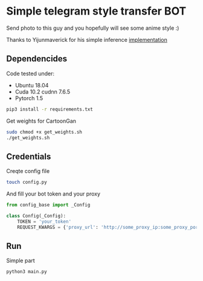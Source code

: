 # Simple telegram style transfer BOT
Send photo to this guy and you hopefully will see some anime style :)

Thanks to Yijunmaverick for his simple inference [implementation](https://github.com/Yijunmaverick/CartoonGAN-Test-Pytorch-Torch)

## Dependencides
Code tested under:
* Ubuntu 18.04
* Cuda 10.2 cudnn 7.6.5
* Pytorch 1.5

```sh
pip3 install -r requirements.txt
```

Get weights for CartoonGan
```sh
sudo chmod +x get_weights.sh
./get_weights.sh
```

## Credentials
Creqte config file 
```sh
touch config.py
```
And fill your bot token and your proxy
```python
from config_base import _Config

class Config(_Config):
    TOKEN = 'your_token'
    REQUEST_KWARGS = {'proxy_url': 'http://some_proxy_ip:some_proxy_port/'}
```

## Run
Simple part
```sh
python3 main.py
```
